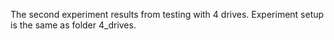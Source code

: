 The second experiment results from testing with 4 drives. Experiment setup is the same as folder 4_drives.
